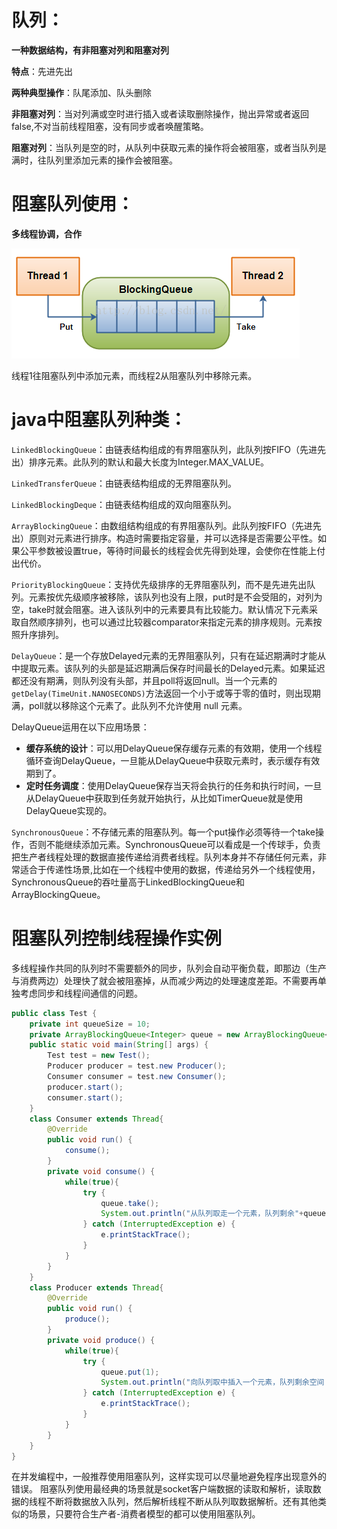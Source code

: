 # 队列：

**一种数据结构，有非阻塞对列和阻塞对列**

**特点**：先进先出

**两种典型操作**：队尾添加、队头删除

**非阻塞对列**：当对列满或空时进行插入或者读取删除操作，抛出异常或者返回false,不对当前线程阻塞，没有同步或者唤醒策略。

**阻塞对列**：当队列是空的时，从队列中获取元素的操作将会被阻塞，或者当队列是满时，往队列里添加元素的操作会被阻塞。

# 阻塞队列使用：

**多线程协调，合作**

[![image](../hexo/%E5%AE%9E%E9%99%85%E9%A1%B9%E7%9B%AE%E4%B8%AD%E6%95%B0%E6%8D%AE%E7%BB%93%E6%9E%84%E2%80%94%E9%98%9F%E5%88%97%E7%9A%84%E5%BA%94%E7%94%A8/20161025100509354.png)](/hexo/%E5%AE%9E%E9%99%85%E9%A1%B9%E7%9B%AE%E4%B8%AD%E6%95%B0%E6%8D%AE%E7%BB%93%E6%9E%84%E2%80%94%E9%98%9F%E5%88%97%E7%9A%84%E5%BA%94%E7%94%A8/20161025100509354.png)

线程1往阻塞队列中添加元素，而线程2从阻塞队列中移除元素。

# java中阻塞队列种类：

`LinkedBlockingQueue`：由链表结构组成的有界阻塞队列，此队列按FIFO（先进先出）排序元素。此队列的默认和最大长度为Integer.MAX_VALUE。

`LinkedTransferQueue`：由链表结构组成的无界阻塞队列。

`LinkedBlockingDeque`：由链表结构组成的双向阻塞队列。

`ArrayBlockingQueue`：由数组结构组成的有界阻塞队列。此队列按FIFO（先进先出）原则对元素进行排序。构造时需要指定容量，并可以选择是否需要公平性。如果公平参数被设置true，等待时间最长的线程会优先得到处理，会使你在性能上付出代价。

`PriorityBlockingQueue`：支持优先级排序的无界阻塞队列，而不是先进先出队列。元素按优先级顺序被移除，该队列也没有上限，put时是不会受阻的，对列为空，take时就会阻塞。进入该队列中的元素要具有比较能力。默认情况下元素采取自然顺序排列，也可以通过比较器comparator来指定元素的排序规则。元素按照升序排列。

`DelayQueue`：是一个存放Delayed元素的无界阻塞队列，只有在延迟期满时才能从中提取元素。该队列的头部是延迟期满后保存时间最长的Delayed元素。如果延迟都还没有期满，则队列没有头部，并且poll将返回null。当一个元素的`getDelay(TimeUnit.NANOSECONDS)`方法返回一个小于或等于零的值时，则出现期满，poll就以移除这个元素了。此队列不允许使用 null 元素。

DelayQueue运用在以下应用场景：

- **缓存系统的设计**：可以用DelayQueue保存缓存元素的有效期，使用一个线程循环查询DelayQueue，一旦能从DelayQueue中获取元素时，表示缓存有效期到了。
- **定时任务调度**：使用DelayQueue保存当天将会执行的任务和执行时间，一旦从DelayQueue中获取到任务就开始执行，从比如TimerQueue就是使用DelayQueue实现的。

`SynchronousQueue`：不存储元素的阻塞队列。每一个put操作必须等待一个take操作，否则不能继续添加元素。SynchronousQueue可以看成是一个传球手，负责把生产者线程处理的数据直接传递给消费者线程。队列本身并不存储任何元素，非常适合于传递性场景,比如在一个线程中使用的数据，传递给另外一个线程使用，SynchronousQueue的吞吐量高于LinkedBlockingQueue和ArrayBlockingQueue。

# 阻塞队列控制线程操作实例

多线程操作共同的队列时不需要额外的同步，队列会自动平衡负载，即那边（生产与消费两边）处理快了就会被阻塞掉，从而减少两边的处理速度差距。不需要再单独考虑同步和线程间通信的问题。

```java
public class Test {
    private int queueSize = 10;
    private ArrayBlockingQueue<Integer> queue = new ArrayBlockingQueue<Integer>(queueSize);
    public static void main(String[] args) {
        Test test = new Test();
        Producer producer = test.new Producer();
        Consumer consumer = test.new Consumer();
        producer.start();
        consumer.start();
    }
    class Consumer extends Thread{
        @Override
        public void run() {
            consume();
        }
        private void consume() {
            while(true){
                try {
                    queue.take();
                    System.out.println("从队列取走一个元素，队列剩余"+queue.size()+"个元素");
                } catch (InterruptedException e) {
                    e.printStackTrace();
                }
            }
        }
    }
    class Producer extends Thread{
        @Override
        public void run() {
            produce();
        }
        private void produce() {
            while(true){
                try {
                    queue.put(1);
                    System.out.println("向队列取中插入一个元素，队列剩余空间："+(queueSize-queue.size()));
                } catch (InterruptedException e) {
                    e.printStackTrace();
                }
            }
        }
    }
}
```

在并发编程中，一般推荐使用阻塞队列，这样实现可以尽量地避免程序出现意外的错误。
阻塞队列使用最经典的场景就是socket客户端数据的读取和解析，读取数据的线程不断将数据放入队列，然后解析线程不断从队列取数据解析。还有其他类似的场景，只要符合生产者-消费者模型的都可以使用阻塞队列。
